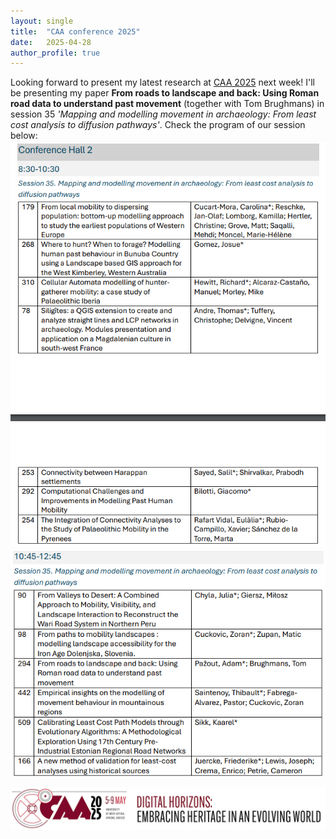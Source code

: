 ```yaml
---
layout: single
title:  "CAA conference 2025"
date:   2025-04-28
author_profile: true
---
```

Looking forward to present my latest research at [CAA 2025](https://2025.caaconference.org) next week! I'll be presenting my paper **From roads to landscape and back: Using Roman road data to understand past movement** (together with Tom Brughmans) in session 35 _'Mapping and modelling movement in archaeology: From least cost analysis to diffusion pathways'_. Check the program of our session below:
![Session 35 CAA 2025](/assets/images/caa2025_1.png) ![Session 35 CAA 2025](/assets/images/caa2025_2.png)

![Session 35 CAA 2025](/assets/images/caa2025.png)
